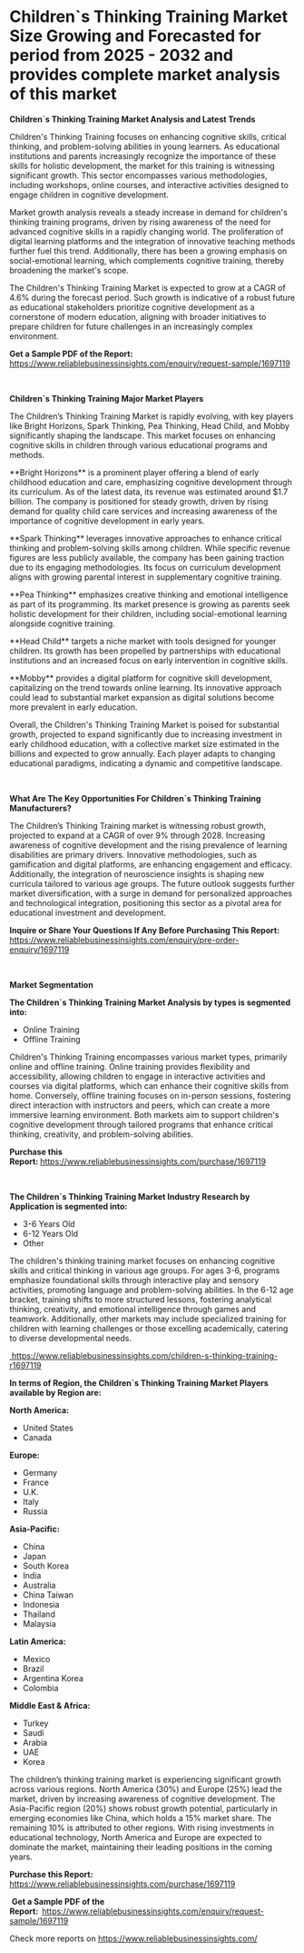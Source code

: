 <p><h1>Children`s Thinking Training Market Size Growing and Forecasted for period from 2025 - 2032 and provides complete market analysis of this market</h1></p><p><strong>Children`s Thinking Training Market Analysis and Latest Trends</strong></p>
<p><p>Children's Thinking Training focuses on enhancing cognitive skills, critical thinking, and problem-solving abilities in young learners. As educational institutions and parents increasingly recognize the importance of these skills for holistic development, the market for this training is witnessing significant growth. This sector encompasses various methodologies, including workshops, online courses, and interactive activities designed to engage children in cognitive development.</p><p>Market growth analysis reveals a steady increase in demand for children's thinking training programs, driven by rising awareness of the need for advanced cognitive skills in a rapidly changing world. The proliferation of digital learning platforms and the integration of innovative teaching methods further fuel this trend. Additionally, there has been a growing emphasis on social-emotional learning, which complements cognitive training, thereby broadening the market's scope.</p><p>The Children's Thinking Training Market is expected to grow at a CAGR of 4.6% during the forecast period. Such growth is indicative of a robust future as educational stakeholders prioritize cognitive development as a cornerstone of modern education, aligning with broader initiatives to prepare children for future challenges in an increasingly complex environment.</p></p>
<p><strong>Get a Sample PDF of the Report:&nbsp;</strong> <a href="https://www.reliablebusinessinsights.com/enquiry/request-sample/1697119?utm_campaign=96&utm_medium=2&utm_source=Github&utm_content=ia&utm_term=08012025&utm_id=childrens-thinking-training">https://www.reliablebusinessinsights.com/enquiry/request-sample/1697119</a></p>
<p>&nbsp;</p>
<p><strong>Children`s Thinking Training Major Market Players</strong></p>
<p><p>The Children’s Thinking Training Market is rapidly evolving, with key players like Bright Horizons, Spark Thinking, Pea Thinking, Head Child, and Mobby significantly shaping the landscape. This market focuses on enhancing cognitive skills in children through various educational programs and methods.</p><p>**Bright Horizons** is a prominent player offering a blend of early childhood education and care, emphasizing cognitive development through its curriculum. As of the latest data, its revenue was estimated around $1.7 billion. The company is positioned for steady growth, driven by rising demand for quality child care services and increasing awareness of the importance of cognitive development in early years.</p><p>**Spark Thinking** leverages innovative approaches to enhance critical thinking and problem-solving skills among children. While specific revenue figures are less publicly available, the company has been gaining traction due to its engaging methodologies. Its focus on curriculum development aligns with growing parental interest in supplementary cognitive training.</p><p>**Pea Thinking** emphasizes creative thinking and emotional intelligence as part of its programming. Its market presence is growing as parents seek holistic development for their children, including social-emotional learning alongside cognitive training.</p><p>**Head Child** targets a niche market with tools designed for younger children. Its growth has been propelled by partnerships with educational institutions and an increased focus on early intervention in cognitive skills.</p><p>**Mobby** provides a digital platform for cognitive skill development, capitalizing on the trend towards online learning. Its innovative approach could lead to substantial market expansion as digital solutions become more prevalent in early education.</p><p>Overall, the Children's Thinking Training Market is poised for substantial growth, projected to expand significantly due to increasing investment in early childhood education, with a collective market size estimated in the billions and expected to grow annually. Each player adapts to changing educational paradigms, indicating a dynamic and competitive landscape.</p></p>
<p>&nbsp;</p>
<p><strong>What Are The Key Opportunities For Children`s Thinking Training Manufacturers?</strong></p>
<p><p>The Children’s Thinking Training market is witnessing robust growth, projected to expand at a CAGR of over 9% through 2028. Increasing awareness of cognitive development and the rising prevalence of learning disabilities are primary drivers. Innovative methodologies, such as gamification and digital platforms, are enhancing engagement and efficacy. Additionally, the integration of neuroscience insights is shaping new curricula tailored to various age groups. The future outlook suggests further market diversification, with a surge in demand for personalized approaches and technological integration, positioning this sector as a pivotal area for educational investment and development.</p></p>
<p><strong>Inquire or Share Your Questions If Any Before Purchasing This Report:</strong> <a href="https://www.reliablebusinessinsights.com/enquiry/pre-order-enquiry/1697119?utm_campaign=96&utm_medium=2&utm_source=Github&utm_content=ia&utm_term=08012025&utm_id=childrens-thinking-training">https://www.reliablebusinessinsights.com/enquiry/pre-order-enquiry/1697119</a></p>
<p>&nbsp;</p>
<p><strong>Market Segmentation</strong></p>
<p><strong>The Children`s Thinking Training Market Analysis by types is segmented into:</strong></p>
<p><ul><li>Online Training</li><li>Offline Training</li></ul></p>
<p><p>Children's Thinking Training encompasses various market types, primarily online and offline training. Online training provides flexibility and accessibility, allowing children to engage in interactive activities and courses via digital platforms, which can enhance their cognitive skills from home. Conversely, offline training focuses on in-person sessions, fostering direct interaction with instructors and peers, which can create a more immersive learning environment. Both markets aim to support children's cognitive development through tailored programs that enhance critical thinking, creativity, and problem-solving abilities.</p></p>
<p><strong>Purchase this Report:&nbsp;</strong><a href="https://www.reliablebusinessinsights.com/purchase/1697119?utm_campaign=96&utm_medium=2&utm_source=Github&utm_content=ia&utm_term=08012025&utm_id=childrens-thinking-training">https://www.reliablebusinessinsights.com/purchase/1697119</a></p>
<p>&nbsp;</p>
<p><strong>The Children`s Thinking Training Market Industry Research by Application is segmented into:</strong></p>
<p><ul><li>3-6 Years Old</li><li>6-12 Years Old</li><li>Other</li></ul></p>
<p><p>The children's thinking training market focuses on enhancing cognitive skills and critical thinking in various age groups. For ages 3-6, programs emphasize foundational skills through interactive play and sensory activities, promoting language and problem-solving abilities. In the 6-12 age bracket, training shifts to more structured lessons, fostering analytical thinking, creativity, and emotional intelligence through games and teamwork. Additionally, other markets may include specialized training for children with learning challenges or those excelling academically, catering to diverse developmental needs.</p></p>
<p><a href="https://www.reliablebusinessinsights.com/children-s-thinking-training-r1697119?utm_campaign=96&utm_medium=2&utm_source=Github&utm_content=ia&utm_term=08012025&utm_id=childrens-thinking-training">&nbsp;https://www.reliablebusinessinsights.com/children-s-thinking-training-r1697119</a></p>
<p><strong>In terms of Region, the Children`s Thinking Training Market Players available by Region are:</strong></p>
<p>
    <p> <strong> North America: </strong>
        <ul>
            <li>United States</li>
            <li>Canada</li>
        </ul>
        </p> 
    <p> <strong> Europe: </strong>
        <ul>
            <li>Germany</li>
            <li>France</li>
            <li>U.K.</li>
            <li>Italy</li>
            <li>Russia</li>
        </ul>
        </p> 
    <p> <strong> Asia-Pacific: </strong>
        <ul>
            <li>China</li>
            <li>Japan</li>
            <li>South Korea</li>
            <li>India</li>
            <li>Australia</li>
            <li>China Taiwan</li>
            <li>Indonesia</li>
            <li>Thailand</li>
            <li>Malaysia</li>
        </ul>
        </p> 
    <p> <strong> Latin America: </strong>
        <ul>
            <li>Mexico</li>
            <li>Brazil</li>
            <li>Argentina Korea</li>
            <li>Colombia</li>
        </ul>
        </p> 
    <p> <strong> Middle East & Africa: </strong>
        <ul>
            <li>Turkey</li>
            <li>Saudi</li>
            <li>Arabia</li>
            <li>UAE</li>
            <li>Korea</li>
        </ul>
    </p>
    </p>
<p><p>The children’s thinking training market is experiencing significant growth across various regions. North America (30%) and Europe (25%) lead the market, driven by increasing awareness of cognitive development. The Asia-Pacific region (20%) shows robust growth potential, particularly in emerging economies like China, which holds a 15% market share. The remaining 10% is attributed to other regions. With rising investments in educational technology, North America and Europe are expected to dominate the market, maintaining their leading positions in the coming years.</p></p>
<p><strong>Purchase this Report: </strong><a href="https://www.reliablebusinessinsights.com/purchase/1697119?utm_campaign=96&utm_medium=2&utm_source=Github&utm_content=ia&utm_term=08012025&utm_id=childrens-thinking-training">https://www.reliablebusinessinsights.com/purchase/1697119</a></p>
<p>&nbsp;<strong>Get a Sample PDF of the Report:&nbsp;&nbsp;</strong><a href="https://www.reliablebusinessinsights.com/enquiry/request-sample/1697119?utm_campaign=96&utm_medium=2&utm_source=Github&utm_content=ia&utm_term=08012025&utm_id=childrens-thinking-training">https://www.reliablebusinessinsights.com/enquiry/request-sample/1697119</a></p>
<p><strong></strong></p>
<p>Check more reports on <a href="https://www.reliablebusinessinsights.com/?utm_campaign=96&utm_medium=2&utm_source=Github&utm_content=ia&utm_term=08012025&utm_id=childrens-thinking-training">https://www.reliablebusinessinsights.com/</a></p>